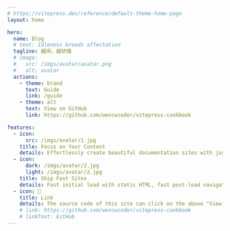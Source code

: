 ```yaml
---
# https://vitepress.dev/reference/default-theme-home-page
layout: home

hero:
  name: Blog
  # text: Idleness breeds affectation
  tagline: 越闲，越矫情
  # image:
  #   src: /imgs/avatar/avatar.png
  #   alt: avatar
  actions:
    - theme: brand
      text: Guide
      link: /guide
    - theme: alt
      text: View on GitHub
      link: https://github.com/wencwcoder/vitepress-cookbook

features:
  - icon:
      src: /imgs/avatar/1.jpg
    title: Focus on Your Content
    details: Effortlessly create beautiful documentation sites with just markdown.
  - icon:
      dark: /imgs/avatar/2.jpg
      light: /imgs/avatar/2.jpg
    title: Ship Fast Sites
    details: Fast initial load with static HTML, fast post-load navigation with client-side routing.
  - icon: 🚀
    title: Link
    details: The source code of this site can click on the above "View on GitHub"
    # link: https://github.com/wencwcoder/vitepress-cookbook
    # linkText: GitHub
---
```


<style>
.VPFeature .VPImage {
  border-radius: 6px; 
}
</style>